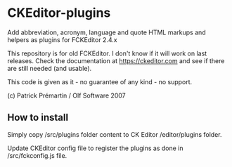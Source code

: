 # CKEditor-plugins

Add abbreviation, acronym, language and quote HTML markups and helpers as plugins for FCKEditor 2.4.x

This repository is for old FCKEditor. I don't know if it will work on last releases. Check the documentation at https://ckeditor.com and see if there are still needed (and usable).

This code is given as it - no guarantee of any kind - no support.

(c) Patrick Prémartin / Olf Software 2007

## How to install

Simply copy /src/plugins folder content to CK Editor /editor/plugins folder.

Update CKEditor config file to register the plugins as done in /src/fckconfig.js file.